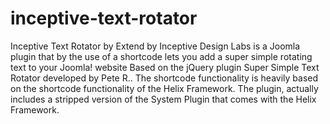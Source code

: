 inceptive-text-rotator
======================

Inceptive Text Rotator by Extend by Inceptive Design Labs is a Joomla plugin that by the use of a shortcode lets you add a super simple rotating text to your Joomla! website  Based on the jQuery plugin Super Simple Text Rotator developed by Pete R..  The shortcode functionality is heavily based on the shortcode functionality of the Helix Framework. The plugin, actually includes a stripped version of the System Plugin that comes with the Helix Framework.

